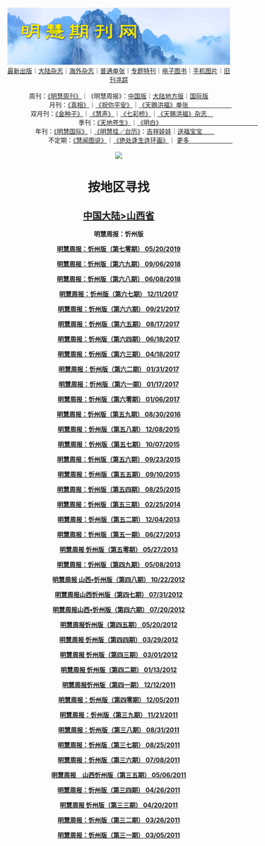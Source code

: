 <a id="user-content-1" class="anchor" aria-hidden="true" href="#1">
<a name="1" id="1" target="_blank"></a> <span id="1">
<a name="2" id="2" target="_blank"></a> <span id="2">
<a name="3" id="3" target="_blank"></a> <span id="3">
<a name="4" id="4" target="_blank"></a> <span id="4">
<a name="5" id="5" target="_blank"></a> <span id="5">
<a name="6" id="6" target="_blank"></a> <span id="6">
<a name="7" id="7" target="_blank"></a> <span id="7">
<a id="user-content-1" href="#1">
<div align="center">
<a target="_blank" href="https://github.com/19920513/djy/blob/master/gb/nsc413.md#1"><img src="https://github.com/pdf-edit/qikan/blob/master/mhqk.png?raw=true"></a><br>
<a href="https://github.com/pdf-edit/qikan/blob/master/display.aspx/category_id/8/page_1.md">最新出版</a>｜<a href="https://github.com/pdf-edit/qikan/blob/master/category.aspx/category/mainland/page_1.md">大陆杂志</a>｜<a href="https://github.com/pdf-edit/qikan/blob/master/category.aspx/category/overseas/page_1.md">海外杂志</a>｜<a href="https://github.com/pdf-edit/qikan/blob/master/display.aspx/category_id/4/guige_id/3/page_1.md">普通单张</a>｜<a href="https://github.com/pdf-edit/qikan/blob/master/category.aspx/category/zhuanti/page_1.md">专题特刊</a>｜<a href="https://github.com/pdf-edit/qikan/blob/master/display.aspx/category_id/6/meijie_id/2/page_1.md">电子图书</a>｜<a href="https://github.com/pdf-edit/qikan/blob/master/display.aspx/qikan_type_id/11075/page_1.md">手机图片</a>｜<a href="https://github.com/pdf-edit/qikan/blob/master/display.aspx/category_id/5/zhouqi_id/6/page_1.md">旧刊寻踪</a><a href="https://github.com/pdf-edit/qikan/blob/master/UpdatedArticles.aspx/page_1.md"></a>
<br>
<br>
周刊：<a href="https://github.com/pdf-edit/qikan/blob/master/display.aspx/qikan_type_id/5179/page_1.md">《明慧周刊》</a>｜《明慧周报》：<a href="https://github.com/pdf-edit/qikan/blob/master/display.aspx/qikan_type_id/5178/page_1.md">中国版</a>｜<a href="https://github.com/pdf-edit/qikan/blob/master/mainland.aspx/page_1.md">大陆地方版</a>｜<a href="https://github.com/pdf-edit/qikan/blob/master/display.aspx/qikan_type_id/5151/page_1.md">国际版</a><br>
月刊：<a href="https://github.com/pdf-edit/qikan/blob/master/display.aspx/qikan_type_id/5240/page_1.md">《真相》</a>｜<a href="https://github.com/pdf-edit/qikan/blob/master/display.aspx/qikan_type_id/11182/page_1.md">《祝你平安》</a>｜<a href="https://github.com/pdf-edit/qikan/blob/master/display.aspx/qikan_type_id/5360/keyword/E5/contain/true/page_1.md">《天赐洪福》单张　　　　　　　</a><br>
双月刊：<a href="https://github.com/pdf-edit/qikan/blob/master/display.aspx/qikan_type_id/7500/page_1.md">《金种子》</a>｜<a href="https://github.com/pdf-edit/qikan/blob/master/display.aspx/qikan_type_id/5638/page_1.md">《慧声》</a>｜<a href="https://github.com/pdf-edit/qikan/blob/master/display.aspx/qikan_type_id/7268/page_1.md">《七彩桥》</a>｜<a href="https://github.com/pdf-edit/qikan/blob/master/display.aspx/qikan_type_id/5360/keyword/E5/contain/false/page_1.md">《天赐洪福》杂志　</a> <br>
季刊：<a href="https://github.com/pdf-edit/qikan/blob/master/display.aspx/qikan_type_id/5139/page_1.md">《天地苍生》</a>｜<a href="https://github.com/pdf-edit/qikan/blob/master/display.aspx/qikan_type_id/5140/page_1.md">《明白》　　　　　　　　　　　　　　　　</a><br>
年刊：<a href="https://github.com/pdf-edit/qikan/blob/master/display.aspx/qikan_type_id/10922/page_1.md">《明慧国际》</a>｜<a href="https://github.com/pdf-edit/qikan/blob/master/display.aspx/category_id/6/meijie_id/3/page_1.md">《明慧挂／台历》</a>：<a href="https://github.com/pdf-edit/qikan/blob/master/display.aspx/category_id/6/meijie_id/3/keyword/E5/page_1.md">吉祥娃娃</a>｜<a href="https://github.com/pdf-edit/qikan/blob/master/display.aspx/category_id/6/meijie_id/3/keyword/E9/page_1.md">送福宝宝　　</a><br> 
不定期：<a href="https://github.com/pdf-edit/qikan/blob/master/display.aspx/qikan_type_id/11185/page_1.md">《慧闻图说》</a>｜<a href="https://github.com/pdf-edit/qikan/blob/master/display.aspx/qikan_type_id/11131/page_1.md">《绝处逢生连环画》</a>｜ <a href="https://github.com/pdf-edit/qikan/blob/master/display.aspx/category_id/6/meijie_id/3/keyword/other/page_1.md">更多　　　　　　　</a> <br>
<br>
<a target="_blank" href="https://github.com/19920513/djy/blob/master/gb/nsc413.md#1"><img src="https://raw.githubusercontent.com/19920513/www/master/t/lh600.jpg"></a><br>
<h1><strong>按地区寻找</strong></h1><p align="center"><h2><strong><a target="_blank" href="https://github.com/pdf-edit/qikan/blob/master/mainland.aspx/page_1.md">中国大陆</a><a target="_blank" href="https://github.com/pdf-edit/qikan/blob/master/mainland.aspx?category_id=7&location_id=5/page_1.md#1">>山西省</a></strong></h2></p>
<p align="center"><strong>明慧周报：忻州版</strong></p>
<p align="center"><strong><a target="_blank" href="https://gitlab.com/pdf-edit/pdfkit/-/raw/master/tests/pdf/192894.pdf">明慧周报：忻州版（第七零期）       05/20/2019</a></strong></p>
<p align="center"><strong><a target="_blank" href="https://gitlab.com/pdf-edit/pdfkit/-/raw/master/tests/pdf/189684.pdf">明慧周报：忻州版（第六九期）       09/06/2018</a></strong></p>
<p align="center"><strong><a target="_blank" href="https://gitlab.com/pdf-edit/pdfkit/-/raw/master/tests/pdf/188490.pdf">明慧周报：忻州版（第六八期）       06/08/2018</a></strong></p>
<p align="center"><strong><a target="_blank" href="https://gitlab.com/pdf-edit/pdfkit/-/raw/master/tests/pdf/186148.pdf">明慧周报：忻州版（第六七期）       12/11/2017</a></strong></p>
<p align="center"><strong><a target="_blank" href="https://gitlab.com/pdf-edit/pdfkit/-/raw/master/tests/pdf/184910.pdf">明慧周报：忻州版（第六六期）       09/21/2017</a></strong></p>
<p align="center"><strong><a target="_blank" href="https://gitlab.com/pdf-edit/pdfkit/-/raw/master/tests/pdf/184324.pdf">明慧周报：忻州版（第六五期）       08/17/2017</a></strong></p>
<p align="center"><strong><a target="_blank" href="https://gitlab.com/pdf-edit/pdfkit/-/raw/master/tests/pdf/183359.pdf">明慧周报：忻州版（第六四期）       06/18/2017</a></strong></p>
<p align="center"><strong><a target="_blank" href="https://gitlab.com/pdf-edit/pdfkit/-/raw/master/tests/pdf/182357.pdf">明慧周报：忻州版（第六三期）       04/18/2017</a></strong></p>
<p align="center"><strong><a target="_blank" href="https://gitlab.com/pdf-edit/pdfkit/-/raw/master/tests/pdf/181200.pdf">明慧周报：忻州版（第六二期）       01/31/2017</a></strong></p>
<p align="center"><strong><a target="_blank" href="https://gitlab.com/pdf-edit/pdfkit/-/raw/master/tests/pdf/180994.pdf">明慧周报：忻州版（第六一期）       01/17/2017</a></strong></p>
<p align="center"><strong><a target="_blank" href="https://gitlab.com/pdf-edit/pdfkit/-/raw/master/tests/pdf/180820.pdf">明慧周报：忻州版（第六零期）       01/06/2017</a></strong></p>
<p align="center"><strong><a target="_blank" href="https://gitlab.com/pdf-edit/pdfkit/-/raw/master/tests/pdf/178753.pdf">明慧周报：忻州版（第五九期）       08/30/2016</a></strong></p>
<p align="center"><strong><a target="_blank" href="https://gitlab.com/pdf-edit/pdfkit/-/raw/master/tests/pdf/174625.pdf">明慧周报：忻州版（第五八期）       12/08/2015</a></strong></p>
<p align="center"><strong><a target="_blank" href="https://gitlab.com/pdf-edit/pdfkit/-/raw/master/tests/pdf/173565.pdf">明慧周报：忻州版（第五七期）       10/07/2015</a></strong></p>
<p align="center"><strong><a target="_blank" href="https://gitlab.com/pdf-edit/pdfkit/-/raw/master/tests/pdf/173375.pdf">明慧周报：忻州版（第五六期）       09/23/2015</a></strong></p>
<p align="center"><strong><a target="_blank" href="https://gitlab.com/pdf-edit/pdfkit/-/raw/master/tests/pdf/173166.pdf">明慧周报：忻州版（第五五期）       09/10/2015</a></strong></p>
<p align="center"><strong><a target="_blank" href="https://gitlab.com/pdf-edit/pdfkit/-/raw/master/tests/pdf/172907.pdf">明慧周报：忻州版（第五四期）       08/25/2015</a></strong></p>
<p align="center"><strong><a target="_blank" href="https://gitlab.com/pdf-edit/pdfkit/-/raw/master/tests/pdf/164599.pdf">明慧周报：忻州版（第五三期）       02/25/2014</a></strong></p>
<p align="center"><strong><a target="_blank" href="https://gitlab.com/pdf-edit/pdfkit/-/raw/master/tests/pdf/163346.pdf">明慧周报：忻州版（第五二期）       12/04/2013</a></strong></p>
<p align="center"><strong><a target="_blank" href="https://gitlab.com/pdf-edit/pdfkit/-/raw/master/tests/pdf/160392.pdf">明慧周报：忻州版（第五一期）       06/27/2013</a></strong></p>
<p align="center"><strong><a target="_blank" href="https://gitlab.com/pdf-edit/pdfkit/-/raw/master/tests/pdf/160011.pdf">明慧周报  忻州版（第五零期）       05/27/2013</a></strong></p>
<p align="center"><strong><a target="_blank" href="https://gitlab.com/pdf-edit/pdfkit/-/raw/master/tests/pdf/105800.pdf">明慧周报：忻州版（第四九期）       05/08/2013</a></strong></p>
<p align="center"><strong><a target="_blank" href="https://gitlab.com/pdf-edit/pdfkit/-/raw/master/tests/pdf/109849.pdf">明慧周报 山西&#8226;忻州版（第四八期）       10/22/2012</a></strong></p>
<p align="center"><strong><a target="_blank" href="https://gitlab.com/pdf-edit/pdfkit/-/raw/master/tests/pdf/111776.pdf">明慧周报山西忻州版（第四七期）       07/31/2012</a></strong></p>
<p align="center"><strong><a target="_blank" href="https://gitlab.com/pdf-edit/pdfkit/-/raw/master/tests/pdf/112046.pdf">明慧周报山西&#8226;忻州版（第四六期）       07/20/2012</a></strong></p>
<p align="center"><strong><a target="_blank" href="https://gitlab.com/pdf-edit/pdfkit/-/raw/master/tests/pdf/113610.pdf">明慧周报忻州版（第四五期）       05/20/2012</a></strong></p>
<p align="center"><strong><a target="_blank" href="https://gitlab.com/pdf-edit/pdfkit/-/raw/master/tests/pdf/114879.pdf">明慧周报 忻州版（第四四期）       03/29/2012</a></strong></p>
<p align="center"><strong><a target="_blank" href="https://gitlab.com/pdf-edit/pdfkit/-/raw/master/tests/pdf/115616.pdf">明慧周报 忻州版（第四三期）       03/01/2012</a></strong></p>
<p align="center"><strong><a target="_blank" href="https://gitlab.com/pdf-edit/pdfkit/-/raw/master/tests/pdf/116575.pdf">明慧周报 忻州版（第四二期）       01/13/2012</a></strong></p>
<p align="center"><strong><a target="_blank" href="https://gitlab.com/pdf-edit/pdfkit/-/raw/master/tests/pdf/117339.pdf">明慧周报忻州版（第四一期）       12/12/2011</a></strong></p>
<p align="center"><strong><a target="_blank" href="https://gitlab.com/pdf-edit/pdfkit/-/raw/master/tests/pdf/117488.pdf">明慧周报：忻州版（第四零期）       12/05/2011</a></strong></p>
<p align="center"><strong><a target="_blank" href="https://gitlab.com/pdf-edit/pdfkit/-/raw/master/tests/pdf/117800.pdf">明慧周报：忻州版（第三九期）       11/21/2011</a></strong></p>
<p align="center"><strong><a target="_blank" href="https://gitlab.com/pdf-edit/pdfkit/-/raw/master/tests/pdf/119501.pdf">明慧周报：忻州版（第三八期）       08/31/2011</a></strong></p>
<p align="center"><strong><a target="_blank" href="https://gitlab.com/pdf-edit/pdfkit/-/raw/master/tests/pdf/119640.pdf">明慧周报：忻州版（第三七期）       08/25/2011</a></strong></p>
<p align="center"><strong><a target="_blank" href="https://gitlab.com/pdf-edit/pdfkit/-/raw/master/tests/pdf/120647.pdf">明慧周报：忻州版（第三六期）       07/08/2011</a></strong></p>
<p align="center"><strong><a target="_blank" href="https://gitlab.com/pdf-edit/pdfkit/-/raw/master/tests/pdf/121879.pdf">明慧周报　山西忻州版（第三五期）       05/06/2011</a></strong></p>
<p align="center"><strong><a target="_blank" href="https://gitlab.com/pdf-edit/pdfkit/-/raw/master/tests/pdf/122115.pdf">明慧周报：忻州版（第三四期）       04/26/2011</a></strong></p>
<p align="center"><strong><a target="_blank" href="https://gitlab.com/pdf-edit/pdfkit/-/raw/master/tests/pdf/122263.pdf">明慧周报 忻州版（第三三期）       04/20/2011</a></strong></p>
<p align="center"><strong><a target="_blank" href="https://gitlab.com/pdf-edit/pdfkit/-/raw/master/tests/pdf/122775.pdf">明慧周报：忻州版（第三二期）       03/26/2011</a></strong></p>
<p align="center"><strong><a target="_blank" href="https://gitlab.com/pdf-edit/pdfkit/-/raw/master/tests/pdf/123219.pdf">明慧周报：忻州版（第三一期）       03/05/2011</a></strong></p>

